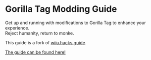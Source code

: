# Gorilla Tag Modding Guide

Get up and running with modifications to Gorilla Tag to enhance your experience.  
Reject humanity, return to monke.

This guide is a fork of [wiiu.hacks.guide](https://wiiu.hacks.guide).

[The guide can be found here!](https://gorillatagmodding.burrito.software)
